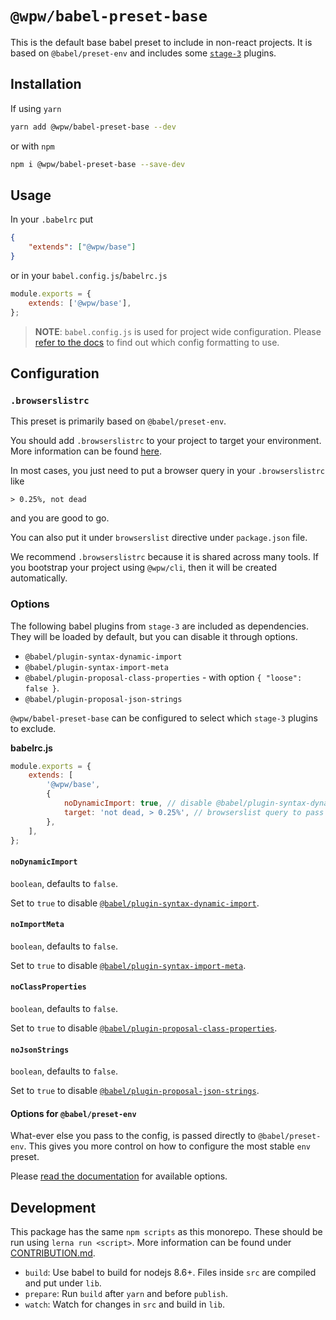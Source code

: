 # `@wpw/babel-preset-base`

This is the default base babel preset to include in non-react projects. It is
based on `@babel/preset-env` and includes some [`stage-3`](https://github.com/babel/babel/blob/master/packages/babel-preset-stage-3/README.md) plugins.

## Installation

If using `yarn`

```bash
yarn add @wpw/babel-preset-base --dev
```

or with `npm`

```bash
npm i @wpw/babel-preset-base --save-dev
```

## Usage

In your `.babelrc` put

```json
{
	"extends": ["@wpw/base"]
}
```

or in your `babel.config.js`/`babelrc.js`

```js
module.exports = {
	extends: ['@wpw/base'],
};
```

> **NOTE**: `babel.config.js` is used for project wide configuration.
> Please [refer to the docs](https://babeljs.io/docs/en/config-files#project-wide-configuration) to find out which config formatting to use.

## Configuration

### `.browserslistrc`

This preset is primarily based on `@babel/preset-env`.

You should add `.browserslistrc` to your project to target your environment.
More information can be found [here](https://babeljs.io/docs/en/next/babel-preset-env#browserslist-integration).

In most cases, you just need to put a browser query in your `.browserslistrc` like

```
> 0.25%, not dead
```

and you are good to go.

You can also put it under `browserslist` directive under `package.json` file.

We recommend `.browserslistrc` because it is shared across many tools. If you bootstrap
your project using `@wpw/cli`, then it will be created automatically.

### Options

The following babel plugins from `stage-3` are included as dependencies. They will
be loaded by default, but you can disable it through options.

-   `@babel/plugin-syntax-dynamic-import`
-   `@babel/plugin-syntax-import-meta`
-   `@babel/plugin-proposal-class-properties` - with option `{ "loose": false }`.
-   `@babel/plugin-proposal-json-strings`

`@wpw/babel-preset-base` can be configured to select which `stage-3` plugins to
exclude.

**babelrc.js**

```js
module.exports = {
	extends: [
		'@wpw/base',
		{
			noDynamicImport: true, // disable @babel/plugin-syntax-dynamic-import
			target: 'not dead, > 0.25%', // browserslist query to pass to @babel/preset-env
		},
	],
};
```

#### `noDynamicImport`

`boolean`, defaults to `false`.

Set to `true` to disable [`@babel/plugin-syntax-dynamic-import`](https://babeljs.io/docs/en/babel-plugin-syntax-dynamic-import).

#### `noImportMeta`

`boolean`, defaults to `false`.

Set to `true` to disable [`@babel/plugin-syntax-import-meta`](https://babeljs.io/docs/en/babel-plugin-syntax-import-meta).

#### `noClassProperties`

`boolean`, defaults to `false`.

Set to `true` to disable [`@babel/plugin-proposal-class-properties`](https://babeljs.io/docs/en/babel-plugin-proposal-class-properties).

#### `noJsonStrings`

`boolean`, defaults to `false`.

Set to `true` to disable [`@babel/plugin-proposal-json-strings`](https://babeljs.io/docs/en/babel-plugin-proposal-json-strings).

#### Options for `@babel/preset-env`

What-ever else you pass to the config, is passed directly to `@babel/preset-env`. This
gives you more control on how to configure the most stable `env` preset.

Please [read the documentation](https://babeljs.io/docs/en/babel-preset-env) for
available options.

## Development

This package has the same `npm scripts` as this monorepo. These should be run
using `lerna run <script>`. More information can be found under [CONTRIBUTION.md]('../../CONTRIBUTION.md').

-   `build`: Use babel to build for nodejs 8.6+. Files inside `src` are compiled and put under `lib`.
-   `prepare`: Run `build` after `yarn` and before `publish`.
-   `watch`: Watch for changes in `src` and build in `lib`.
